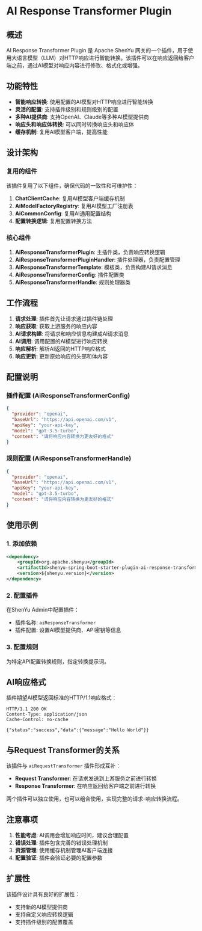 # AI Response Transformer Plugin

## 概述

AI Response Transformer Plugin 是 Apache ShenYu 网关的一个插件，用于使用大语言模型（LLM）对HTTP响应进行智能转换。该插件可以在响应返回给客户端之前，通过AI模型对响应内容进行修改、格式化或增强。

## 功能特性

- **智能响应转换**: 使用配置的AI模型对HTTP响应进行智能转换
- **灵活的配置**: 支持插件级别和规则级别的配置
- **多种AI提供商**: 支持OpenAI、Claude等多种AI模型提供商
- **响应头和响应体转换**: 可以同时转换响应头和响应体
- **缓存机制**: 复用AI模型客户端，提高性能

## 设计架构

### 复用的组件

该插件复用了以下组件，确保代码的一致性和可维护性：

1. **ChatClientCache**: 复用AI模型客户端缓存机制
2. **AiModelFactoryRegistry**: 复用AI模型工厂注册表
3. **AiCommonConfig**: 复用AI通用配置结构
4. **配置转换逻辑**: 复用配置转换方法

### 核心组件

1. **AiResponseTransformerPlugin**: 主插件类，负责响应转换逻辑
2. **AiResponseTransformerPluginHandler**: 插件处理器，负责配置管理
3. **AiResponseTransformerTemplate**: 模板类，负责构建AI请求消息
4. **AiResponseTransformerConfig**: 插件配置类
5. **AiResponseTransformerHandle**: 规则处理器类

## 工作流程

1. **请求处理**: 插件首先让请求通过插件链处理
2. **响应获取**: 获取上游服务的响应内容
3. **AI请求构建**: 将请求和响应信息构建成AI请求消息
4. **AI调用**: 调用配置的AI模型进行响应转换
5. **响应解析**: 解析AI返回的HTTP响应格式
6. **响应更新**: 更新原始响应的头部和体内容

## 配置说明

### 插件配置 (AiResponseTransformerConfig)

```json
{
  "provider": "openai",
  "baseUrl": "https://api.openai.com/v1",
  "apiKey": "your-api-key",
  "model": "gpt-3.5-turbo",
  "content": "请将响应内容转换为更友好的格式"
}
```

### 规则配置 (AiResponseTransformerHandle)

```json
{
  "provider": "openai",
  "baseUrl": "https://api.openai.com/v1",
  "apiKey": "your-api-key",
  "model": "gpt-3.5-turbo",
  "content": "请将响应内容转换为更友好的格式"
}
```

## 使用示例

### 1. 添加依赖

```xml
<dependency>
    <groupId>org.apache.shenyu</groupId>
    <artifactId>shenyu-spring-boot-starter-plugin-ai-response-transformer</artifactId>
    <version>${shenyu.version}</version>
</dependency>
```

### 2. 配置插件

在ShenYu Admin中配置插件：

- 插件名称: `aiResponseTransformer`
- 插件配置: 设置AI模型提供商、API密钥等信息

### 3. 配置规则

为特定API配置转换规则，指定转换提示词。

## AI响应格式

插件期望AI模型返回标准的HTTP/1.1响应格式：

```
HTTP/1.1 200 OK
Content-Type: application/json
Cache-Control: no-cache

{"status":"success","data":{"message":"Hello World"}}
```

## 与Request Transformer的关系

该插件与 `aiRequestTransformer` 插件形成互补：

- **Request Transformer**: 在请求发送到上游服务之前进行转换
- **Response Transformer**: 在响应返回给客户端之前进行转换

两个插件可以独立使用，也可以组合使用，实现完整的请求-响应转换流程。

## 注意事项

1. **性能考虑**: AI调用会增加响应时间，建议合理配置
2. **错误处理**: 插件包含完善的错误处理机制
3. **资源管理**: 使用缓存机制管理AI客户端连接
4. **配置验证**: 插件会验证必要的配置参数

## 扩展性

该插件设计具有良好的扩展性：

- 支持新的AI模型提供商
- 支持自定义响应转换逻辑
- 支持插件级别的配置覆盖 